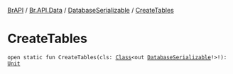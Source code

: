 [BrAPI](../../index.md) / [Br.API.Data](../index.md) / [DatabaseSerializable](index.md) / [CreateTables](./-create-tables.md)

# CreateTables

`open static fun CreateTables(cls: `[`Class`](https://docs.oracle.com/javase/8/docs/api/java/lang/Class.html)`<out `[`DatabaseSerializable`](index.md)`!>!): `[`Unit`](https://kotlinlang.org/api/latest/jvm/stdlib/kotlin/-unit/index.html)